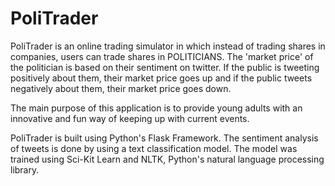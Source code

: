 # PoliTrader

PoliTrader is an online trading simulator in which instead of trading shares in companies, users can trade shares in 
POLITICIANS. The 'market price' of the politician is based on their sentiment on twitter. If the public is tweeting positively
about them, their market price goes up and if the public tweets negatively about them, their market price goes down.

The main purpose of this application is to provide young adults with an innovative and fun way of keeping up with current events.

PoliTrader is built using Python's Flask Framework. The sentiment analysis of tweets is done by using a text classification model. The model was trained using Sci-Kit Learn and NLTK, Python's natural language processing library.


